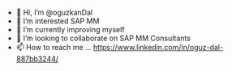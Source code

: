 - 👋 Hi, I’m @oguzkanDal
- 👀 I’m interested SAP MM 
- 🌱 I’m currently improving myself
- 💞️ I’m looking to collaborate on SAP MM Consultants
- 📫 How to reach me ...  https://www.linkedin.com/in/oguz-dal-887bb3244/

<!---
oguzkanDal/oguzkanDal is a ✨ special ✨ repository because its `README.md` (this file) appears on your GitHub profile.
You can click the Preview link to take a look at your changes.
--->
